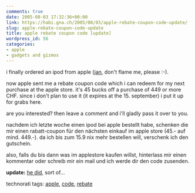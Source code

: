 ```yaml
---
comments: true
date: 2005-08-03 17:32:36+00:00
link: https://habi.gna.ch/2005/08/03/apple-rebate-coupon-code-update/
slug: apple-rebate-coupon-code-update
title: apple rebate coupon code [update]
wordpress_id: 56
categories:
- apple
- gadgets and gizmos
---
```


i finally ordered an ipod from apple ([jan](https://pieceoplastic.com/), don't flame me, please :-).

now apple sent me a rebate coupon code which i can redeem for my next purchase at the apple store. it's 45 bucks off a purchase of 449 or more CHF. since i don't plan to use it (it expires at the 15. september) i put it up for grabs here.

are you interested? then leave a comment and i'll gladly pass it over to you.

nachdem ich letzte woche einen ipod bei apple bestellt habe, schenken die mir einen rabatt-coupon für den nächsten einkauf im apple store (45.- auf mind. 449.-). da ich bis zum 15.9 nix mehr bestellen will, verschenk ich den gutschein.

also, falls du bis dann was im applestore kaufen willst, hinterlass mir einen kommentar oder schreib mir ein mail und ich werde dir den code zusenden.

**update:** [he did](https://pieceoplastic.com/index.php/1963/ipodz-r-4-cnuts-xcpt-habi/), sort of...



technorati tags: [apple](http://technorati.com/tag/apple), [code](http://technorati.com/tag/code), [rebate](http://technorati.com/tag/rebate)


